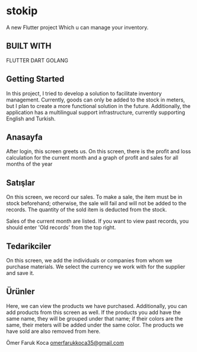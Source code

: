 # stokip

A new Flutter project Which u can manage your inventory.

## BUILT WITH

  FLUTTER
  DART
  GOLANG

## Getting Started

In this project, I tried to develop a solution to facilitate inventory management. Currently, goods can only be added to the stock in meters, but I plan to create a more functional solution in the future. Additionally, the application has a multilingual support infrastructure, currently supporting English and Turkish.

## Anasayfa

After login, this screen greets us. On this screen, there is the profit and loss calculation for the current month and a graph of profit and sales for all months of the year

## Satışlar

On this screen, we record our sales. To make a sale, the item must be in stock beforehand; otherwise, the sale will fail and will not be added to the records. The quantity of the sold item is deducted from the stock.

Sales of the current month are listed. If you want to view past records, you should enter 'Old records' from the top right.

## Tedarikciler

On this screen, we add the individuals or companies from whom we purchase materials. We select the currency we work with for the supplier and save it.

## Ürünler

Here, we can view the products we have purchased. Additionally, you can add products from this screen as well. If the products you add have the same name, they will be grouped under that name; if their colors are the same, their meters will be added under the same color. The products we have sold are also removed from here.

Ömer Faruk Koca
omerfarukkoca35@gmail.com
